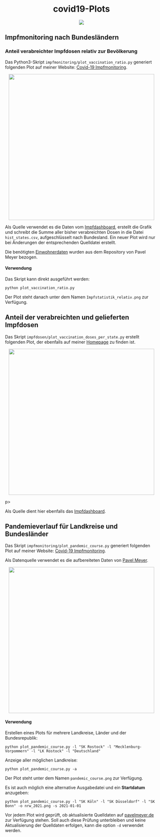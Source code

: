 <h1 align="center">covid19-Plots</h1>


<p align="center">
<a href="https://github.com/meetunix/covid19-impfmonitoring-plot/blob/main/LICENSE" title="License">
<img src="https://img.shields.io/badge/License-Apache%202.0-green.svg?style=flat"></a>
</p>


## Impfmonitoring nach Bundesländern

### Anteil verabreichter Impfdosen relativ zur Bevölkerung
Das Python3-Skript `impfmonitoring/plot_vaccination_ratio.py` generiert folgenden Plot
auf meiner Website: [Covid-19 Impfmonitoring](https://nachtsieb.de/covid-19.html).

<p align="center">
<img width="480" src="https://nachtsieb.de/img/current_vaccination.png">
</p>

Als Quelle verwendet es die Daten vom [Impfdashboard](https://impfdashboard.de/daten), erstellt die Grafik und schreibt
die Summe aller bisher verabreichten Dosen in die Datei `hist_states.csv`, aufgeschlüsselt
nach Bundesland. Ein neuer Plot wird nur bei Änderungen der entsprechenden
Quelldatei erstellt.

Die benötigten
[Einwohnerdaten](https://github.com/pavel-mayer/Corona/blob/master/CensusByRKIAgeGroups.csv)
wurden aus dem Repository von Pavel Meyer bezogen.


#### Verwendung

Das Skript kann direkt ausgeführt werden:

```
python plot_vaccination_ratio.py
```

Der Plot steht danach unter dem Namen `Impfstatistik_relativ.png` zur Verfügung.

## Anteil der verabreichten und gelieferten Impfdosen

Das Skript `impfdosen/plot_vaccination_doses_per_state.py` erstellt folgenden Plot, der ebenfalls auf meiner
[Homepage](https://nachtsieb.de/covid-19.html) zu finden ist.

<p align="center">
<img  width="480" src="https://nachtsieb.de/img/doses_delivered_vaccinated_ratio.png">
</p>p>

Als Quelle dient hier ebenfalls das [Impfdashboard](https://impfdashboard.de/daten). 


## Pandemieverlauf für Landkreise und Bundesländer

Das Skript `impfmonitoring/plot_pandemic_course.py` generiert folgenden Plot
auf meiner Website: [Covid-19 Impfmonitoring](https://nachtsieb.de/covid-19.html).

Als Datenquelle verwendet es die aufbereiteten Daten von
[Pavel Meyer](https://pavelmayer.de/covid/risks/).

<p align="center">
<img  width="480" src="https://nachtsieb.de/img/pandemic_course.png">
</p>

#### Verwendung

Erstellen eines Plots für mehrere Landkreise, Länder und der Bundesrepublik:


```
python plot_pandemic_course.py -l "SK Rostock" -l "Mecklenburg-Vorpommern" -l "LK Rostock" -l "Deutschland"
```

Anzeige aller möglichen Landkreise:

```
python plot_pandemic_course.py -a
```

Der Plot steht unter dem Namen `pandemic_course.png` zur Verfügung.

Es ist auch möglich eine alternative Ausgabedatei und ein **Startdatum** anzugeben:

```
python plot_pandemic_course.py -l "SK Köln" -l "SK Düsseldorf" -l "SK Bonn" -o nrw_2021.png -s 2021-01-01  

```

Vor jedem Plot wird geprüft, ob aktualisierte Quelldaten auf
[pavelmeyer.de](https://pavelmayer.de/covid/risks/) zur Verfügung stehen.
Soll auch diese Prüfung unterbleiben und keine Aktualisierung der Quelldaten erfolgen,
kann die option `-d` verwendet werden.
